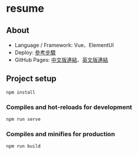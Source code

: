 
# resume 

## About

 - Language / Framework: Vue、ElementUI
 - Deploy: [參考步驟](https://github.com/genius9450/resume/blob/master/deploy.sh)
 - GitHub Pages: [中文版連結](https://genius9450.github.io/resume/#/zh/index)、[英文版連結](https://genius9450.github.io/resume/#/en/index)


## Project setup
```
npm install
```

### Compiles and hot-reloads for development
```
npm run serve
```

### Compiles and minifies for production
```
npm run build
```

